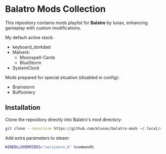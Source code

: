 # Balatro Mods Collection

This repository contains mods playlist for **Balatro** by lunax, enhancing gameplay with custom modifications.

My default active stack:
- keyboard_dorkdad
- Malverk:
    - Moonspell-Cards
    - BlueStorm
- SystemClock


Mods prepared for special situation (disabled in config):  
- Brainstorm
- Buffoonery

## Installation

Clone the repository directly into Balatro's mod directory:  

```sh
git clone --recursive https://github.com/mlunax/balatro-mods ~/.local/share/Steam/steamapps/compatdata/2379780/pfx/drive_c/users/steamuser/AppData/Roaming/Balatro
```

Add extra parameters to steam:


```sh
WINEDLLOVERRIDES="version=n,b" %command%
```
